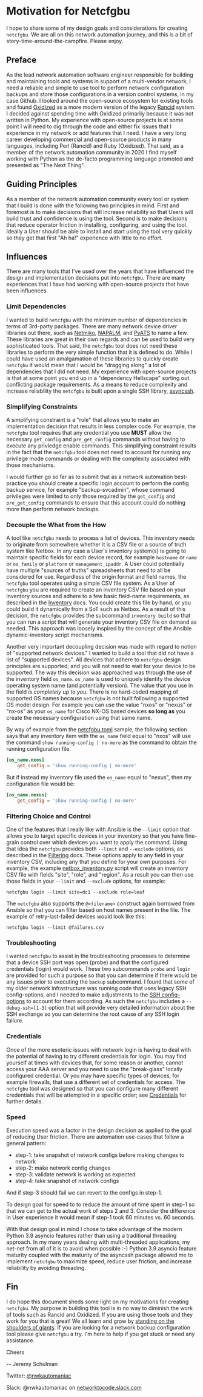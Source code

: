 # Motivation for Netcfgbu

I hope to share some of my design goals and considerations for creating
`netcfgbu`.  We are all on this network automation journey, and this is a bit
of story-time-around-the-campfire.  Please enjoy.

## Preface

As the lead network automation software engineer responsible for building and
maintaining tools and systems in support of a multi-vendor network, I need a
reliable and simple to use tool to perform network configuration backups and
store those configurations in a version control systems, in my case Github.  I
looked around the open-source ecosystem for existing tools and found
[Oxidized](https://github.com/ytti/oxidized) as a more modern version of the
legacy [Rancid](https://shrubbery.net/rancid/) system.  I decided against
spending time with Oxidized primarily because it was not written in Python. My
experience with open-source projects is at some point I will need to dig
through the code and either fix issues that I experience in my network or add
features that I need.  I have a very long career developing commercial and
open-source products in many languages, including Perl (Rancid) and Ruby
(Oxidized).  That said, as a member of the network automation community in 2020
I find myself working with Python as the de-facto programming language promoted
and presented as "The Next Thing".

## Guiding Principles

As a member of the network automation community every tool or system that I
build is done with the following two principles in mind.  First and foremost is
to make decisions that will increase reliability so that Users will build trust
and confidence is using the tool.  Second is to make decisions that reduce
operator friction in installing, configuring, and using the tool.  Ideally a
User should be able to install and start using the tool very quickly so they
get that first "Ah ha!" experience with little to no effort.

## Influences

There are many tools that I've used over the years that have influenced the design
and implementation decisions put into `netcfgbu`.  There are many experiences
that I have had working with open-source projects that have been influences.

### Limit Dependencies

I wanted to build `netcfgbu` with the minimum number of dependencies in terms
of 3rd-party packages.  There are many network device driver libraries out
there, such as [Netmiko](https://github.com/ktbyers/netmiko),
[NAPALM](https://github.com/napalm-automation/napalm), and
[PyATS](https://github.com/CiscoTestAutomation/pyats) to name a few.  These
libraries are great in their own regards and can be used to build very
sophisticated tools.  That said, the `netcfgbu` tool does not need these
libraries to perform the very simple function that it is defined to do.  While
I could have used an amalgamation of these libraries to quickly create
`netcfgbu` it would mean that I would be "dragging along" a lot of dependencies
that I did not need.  My experience with open-source projects is that at
some point you end up in a "dependency Hellscape" sorting out conflicting
package requirements.  As a means to reduce complexity and increase reliability
the `netcfgbu` is built upon a single SSH library, [asyncssh](https://github.com/ronf/asyncssh).

### Simplifying Constraints

A simplifying constraint is a "rule" that allows you to make an implementation
decision that results in less complex code.  For example, the `netcfgbu` tool
requires that any credential you use **MUST** allow the necessary `get_config`
and `pre_get_config` commands without having to execute any privledge enable
commands.  This simplifying constraint results in the fact that the `netcfgbu`
tool does not need to account for running any privilege mode commands or
dealing with the complexity associated with those mechanisms.

I would further go so far as to submit that as a network automation best-practice
you should create a specific login account to perform the config backup service, for example
"backup-svcadmin", whose command privileges were limited to only those
required by the `get_config` and `pre_get_config` commands to ensure that this
account could do nothing more than perform network backups.

### Decouple the What from the How

A tool like `netcfgbu` needs to process a list of devices.  This inventory
needs to originate from somewhere whether it is a CSV file or a source of truth
system like Netbox.  In any case a User's inventory system(s) is going to
maintain specific fields for each device record, for example `hostname` or
`name` or `os_family` or `platform` or `management_ipaddr`.  A User could
potentially have multiple "sources of truths" spreadsheets that need to all be
considered for use.  Regardless of the origin format and field names, the
`netcfgbu` tool operates using a simple CSV file system. As a User of
`netcfgbu` you are required to create an inventory CSV file based on your
inventory sources and adhere to a few basic field-name requirements, as
described in the [Inventory](inventory.md) docs.  You could create this file by
hand, or you could build it dynamically from a SoT such as Netbox.  As a result
of this decision, the `netcfgbu` provides the subcommand `inventory build` so
that you can run a script that will generate your inventory CSV file on demand
as needed.  This approach was loosely inspired by the concept of the Ansible
dynamic-inventory script mechanisms.

Another very important decoupling decision was made with regard to notion of
"supported network devices."  I wanted to build a tool that did not have a list
of "supported devices".  All devices that adhere to `netcfgbu` design
principles are supported; and you will not need to wait for your device to be
supported. The way this decision was approached was through the use of the
inventory field `os_name`.  `os_name` is used to uniquely identify the device
operating system name (and potentially version). The value that you use in the
field *is completely up to you*.  There is no hard-coded mapping of supported
OS names because `netcfgbu` is not built following a supported OS model design.
For example you can use the value "nxos" or "nexus" or "nx-os" as your
`os_name` for Cisco NX-OS based devices **so long as** you create the necessary
configuration using that same name.

By way of example from the [netcfgbu.toml](../examples/netcfgbu.toml) sample, the
following section says that any inventory item with the `os_name` field equal
to "nxos" will use the command `show running-config | no-more` as the command
to obtain the running configuration file.

```toml
[os_name.nxos]
    get_config = 'show running-config | no-more'
```

But if instead my inventory file used the `os_name` equal to "nexus", then my
configuration file would be:

```toml
[os_name.nexus]
    get_config = 'show running-config | no-more'
```

### Filtering Choice and Control

One of the features that I really like with Ansible is the `--limit` option
that allows you to target specific devices in your inventory so that you have
fine-grain control over which devices you want to apply the command.  Using
that idea the `netcfgbu` provides both `--limit` and `--exclude` options, as
described in the [Filtering](usage-filtering.md) docs.  These options apply to
any field in your inventory CSV, including any that you define for your own purposes.
For example, the example [netbox_inventory.py](../netbox/netbox_inventory.py) script
will create an inventory CSV file with fields "site", "role", and "region".  As a
result you can then use those fields in your `--limit` and `--exclude` options,
for example:

```shell script
netcfgbu login --limit site=dc1 --exclude role=leaf
```

The `netcfgbu` also supports the `@<filename>` construct again borrowed from
Ansible so that you can filter based on host names present in the file.  The
example of retry-last-failed devices would look like this:

```shell script
netcfgbu login --limit @failures.csv
```

### Troubleshooting

I wanted `netcfgbu` to assist in the troubleshooting processes to determine
that a device SSH port was open (probe) and that the configured credentials
(login) would work.  These two subcommands `probe` and `login` are provided for
such a purpose so that you can determine if there would be any issues prior to
executing the `backup` subcommand.  I found that some of my older network
infrastructure was running code that uses legacy SSH config-options, and I needed
to make adjustments to the [SSH config-options](config-ssh-options.md) to account
for them according.  As such the `netcfgbu` includes a `--debug-ssh=[1-3]` option
that will provide very detailed information about the SSH exchange so you can
determine the root cause of any SSH login failure.

### Credentials

Once of the more esoteric issues with network login is having to deal with the
potential of having to try different credentials for login.  You may find
yourself at times with devices that, for some reason or another, cannot access
your AAA server and you need to use the "break-glass" locally configured
credential.  Or you may have specific types of devices, for example firewalls,
that use a different set of credentials for access.  The `netcfgbu` tool was
designed so that you can configure many different credentials that will be
attempted in a specific order; see [Credentials](config-credentials.md) for
further details.

### Speed

Execution speed was a factor in the design decision as applied to the goal
of reducing User friction.  There are automation use-cases that follow
a general pattern:

* step-1: take snapshot of network configs before making changes to network
* step-2: make network config changes
* step-3: validate network is working as expected
* step-4: take snapshot of network configs

And if step-3 should fail we can revert to the configs in step-1.

To design goal for speed to to reduce the amount of time spent in step-1 so
that we can get to the actual work of steps 2 and 3.  Consider the difference
in User experience it would mean if step-1 took 60 minutes vs. 60 seconds.

With that design goal in mind I chose to take advantage of the modern Python
3.9 asyncio features rather than using a traditional threading approach.  In my
many years dealing with multi-threaded applications, my net-net from all of it
is to avoid when possible :-)  Python 3.9 asyncio feature maturity coupled with
the maturity of the asyncssh package allowed me to implement `netcfgbu` to
maximize speed, reduce user friction, and increase reliability by avoiding
threading.

## Fin

I do hope this document sheds some light on my motivations for creating
`netcfgbu`. My purpose in building this tool is in no way to diminish the work
of tools such as Rancid and Oxidized.  If you are using those tools and they
work for you that is great!  We all learn and grow by [standing on the
shoulders of
giants](https://en.wikipedia.org/wiki/Standing_on_the_shoulders_of_giants). If
you are looking for a network backup configuration tool please give `netcfgbu`
a try.  I'm here to help if you get stuck or need any assistance.

Cheers

-- Jeremy Schulman

Twitter: [@nwkautomaniac](https://twitter.com/nwkautomaniac)

Slack: @nwkautomaniac on [networktocode.slack.com](https://slack.networktocode.com/)
